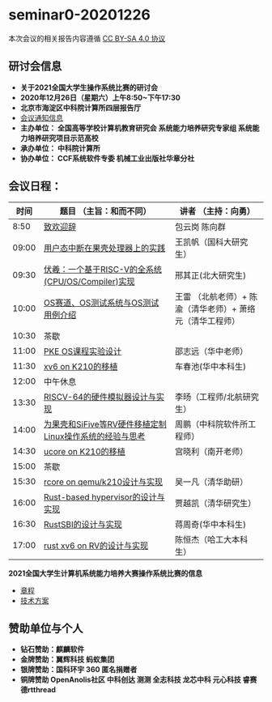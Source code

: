 # seminar0-20201226

本次会议的相关报告内容遵循 [CC BY-SA 4.0 协议](https://creativecommons.org/licenses/by-sa/4.0/legalcode)

## 研讨会信息

- **关于2021全国大学生操作系统比赛的研讨会**
- **2020年12月26日（星期六）上午8:50~下午17:30**
- **北京市海淀区中科院计算所四层报告厅**
- [会议通知信息](https://www.bagevent.com/event/7056666)
- **主办单位： 全国高等学校计算机教育研究会  系统能力培养研究专家组  系统能力培养研究项目示范高校**
- **承办单位： 中科院计算所**
- **协办单位： CCF系统软件专委  机械工业出版社华章分社**

## **会议日程：**

| 时间  | 题目                 （主旨：和而不同）                                   | 讲者            （主持：向勇）                            |
| ----- | ------------------------------------------------------- | --------------------------------------------------------- |
| 8:50  | [致欢迎辞](PowerPoint/OS比赛研讨会封面.pptx)                                                | 包云岗 陈向群                                             |
| 09:00 | [用户态中断在果壳处理器上的实践](PowerPoint/N-Extension-on-NutShell-王凯帆.pptx)                          | 王凯帆（国科大研究生）                                    |
| 09:30 | [伏羲：一个基于RISC-V的全系统(CPU/OS/Compiler)实现](PowerPoint/邢其正-伏羲：一个基于RISC-V的全系统实现.pptx)       | 邢其正(北大研究生)                                        |
| 10:00 | [OS赛道、OS测试系统与OS测试用例介绍](PowerPoint/OS比赛研讨.pdf)                      | 王雷 （北航老师）+ 陈渝（清华老师）+ 萧络元（清华工程师） |
| 10:30 | 茶歇                                                    |                                                           |
| 11:00 | [PKE OS课程实验设计](PowerPoint/PKE报告-v0.2.pptx)                                      | 邵志远（华中老师）                                        |
| 11:30 | [xv6 on K210的移植](PowerPoint/xv6-k210-report-车春池.pdf)                                       | 车春池(华中本科生)                                        |
| 12:00 | 中午休息                                                |                                                           |
| 13:30 | [RISCV-64的硬件模拟器设计与实现](PowerPoint/terminus分享.pdf)                          | 李旸（工程师/北航研究生）                                 |
| 14:00 | [为果壳和SiFive等RV硬件移植定制Linux操作系统的经验与思考](PowerPoint/为果壳和SiFive等RV硬件移植定制Linux-周鹏.pdf) | 周鹏（中科院软件所工程师）                                |
| 14:30 | [ucore on K210的移植](PowerPoint/欢迎来到操作系统的世界-宫晓利-南开大学1.pptx)                                     | 宫晓利（南开老师）                                        |
| 15:00 | 茶歇                                                    |                                                           |
| 15:30 | [rcore on qemu/k210设计与实现](rCore-Tutorial(吴一凡).pdf)                            | 吴一凡（清华助研）                                        |
| 16:00 | [Rust-based hypervisor的设计与实现](PowerPoint/RVM-贾越凯.pdf)                       | 贾越凯（清华研究生）                                      |
| 16:30 | [RustSBI的设计与实现](PowerPoint/RustSBI的设计与实现.pdf)                                     | 蒋周奇(华中本科生)                                        |
| 17:00 | [rust xv6 on RV的设计与实现](PowerPoint/rust-xv6-on-RV的设计与实现-陈恒杰.pdf)                              | 陈恒杰（哈工大本科生）                                    |

**2021全国大学生计算机系统能力培养大赛操作系统比赛的信息**

- [章程](https://shimo.im/docs/N2A1M8vV47cJP5AD/)
- [技术方案](https://shimo.im/docs/Wr3DVevExDc8wDkJ/)

## **赞助单位与个人**
- **钻石赞助：麒麟软件**
- **金牌赞助：翼辉科技  蚂蚁集团**
- **银牌赞助：国科环宇  360 匿名捐赠者**
- **铜牌赞助 OpenAnolis社区  中科创达  测测  全志科技   龙芯中科  元心科技   睿赛德rtthread**  
